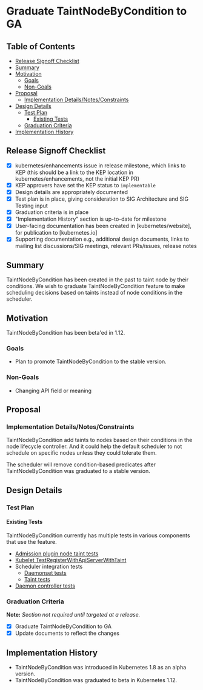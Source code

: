 # Graduate TaintNodeByCondition to GA

## Table of Contents

<!-- toc -->
- [Release Signoff Checklist](#release-signoff-checklist)
- [Summary](#summary)
- [Motivation](#motivation)
  - [Goals](#goals)
  - [Non-Goals](#non-goals)
- [Proposal](#proposal)
  - [Implementation Details/Notes/Constraints](#implementation-detailsnotesconstraints)
- [Design Details](#design-details)
  - [Test Plan](#test-plan)
    - [Existing Tests](#existing-tests)
  - [Graduation Criteria](#graduation-criteria)
- [Implementation History](#implementation-history)
<!-- /toc -->

## Release Signoff Checklist

- [x] kubernetes/enhancements issue in release milestone, which links to KEP (this should be a link to the KEP location in kubernetes/enhancements, not the initial KEP PR)
- [x] KEP approvers have set the KEP status to `implementable`
- [x] Design details are appropriately documented
- [x] Test plan is in place, giving consideration to SIG Architecture and SIG Testing input
- [x] Graduation criteria is in place
- [x] "Implementation History" section is up-to-date for milestone
- [x] User-facing documentation has been created in [kubernetes/website], for publication to [kubernetes.io]
- [x] Supporting documentation e.g., additional design documents, links to mailing list discussions/SIG meetings, relevant PRs/issues, release notes

## Summary

TaintNodeByCondition has been created in the past to taint node by their conditions. We wish to graduate TaintNodeByCondition feature to make scheduling decisions based on taints instead of node conditions in the scheduler.

## Motivation

TaintNodeByCondition has been beta'ed in 1.12.

### Goals

+ Plan to promote TaintNodeByCondition to the stable version.

### Non-Goals

+ Changing API field or meaning

## Proposal

### Implementation Details/Notes/Constraints

TaintNodeByCondition add taints to nodes based on their conditions in the node lifecycle controller. And it could help the default scheduler to not schedule on specific nodes unless they could tolerate them.

The scheduler will remove condition-based predicates after TaintNodeByCondition was graduated to a stable version. 

## Design Details

### Test Plan

#### Existing Tests

TaintNodeByCondition currently has multiple tests in various components that use the feature.

+ [Admission plugin node taint tests](https://github.com/kubernetes/kubernetes/blob/cf9203501e80ecf4611e3e762a03f009d4aac6b2/plugin/pkg/admission/nodetaint/admission_test.go#L34-L121)
+ [Kubelet TestRegisterWithApiServerWithTaint](https://github.com/kubernetes/kubernetes/blob/cf9203501e80ecf4611e3e762a03f009d4aac6b2/pkg/kubelet/kubelet_node_status_test.go#L1959-L2005)
+ Scheduler integration tests
  + [Daemonset tests](https://github.com/kubernetes/kubernetes/blob/cf9203501e80ecf4611e3e762a03f009d4aac6b2/test/integration/daemonset/daemonset_test.go#L966)
  + [Taint tests](https://github.com/kubernetes/kubernetes/blob/cf9203501e80ecf4611e3e762a03f009d4aac6b2/test/integration/scheduler/taint_test.go#L69)
+ [Daemon controller tests](https://github.com/kubernetes/kubernetes/blob/cf9203501e80ecf4611e3e762a03f009d4aac6b2/pkg/controller/daemon/daemon_controller_test.go#L1782)

### Graduation Criteria

**Note:** *Section not required until targeted at a release.*

- [x] Graduate TaintNodeByCondition to GA
- [x] Update documents to reflect the changes

## Implementation History

+ TaintNodeByCondition was introduced in Kubernetes 1.8 as an alpha version.
+ TaintNodeByCondition was graduated to beta in Kubernetes 1.12.
